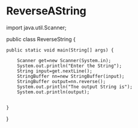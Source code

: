 # ReverseAString
import java.util.Scanner;

public class ReverseString {


	public static void main(String[] args) {

		Scanner get=new Scanner(System.in);
		System.out.println("Enter the String");
		String input=get.nextLine();
		StringBuffer nn=new StringBuffer(input);
		StringBuffer output=nn.reverse();
		System.out.println("Tne output String is");
		System.out.println(output);
		

	}

}
